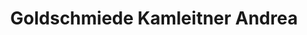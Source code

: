 ---
title: "Goldschmiede Kamleitner Andrea"
url: /poeggstall/goldschmiede-kamleitner-andrea/
shop: Schmuck
---
